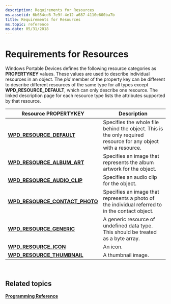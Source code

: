 ```yaml
---
description: Requirements for Resources
ms.assetid: 6b654cd6-7e9f-4e12-a687-4110e600ba7b
title: Requirements for Resources
ms.topic: reference
ms.date: 05/31/2018
---
```


# Requirements for Resources

Windows Portable Devices defines the following resource categories as **PROPERTYKEY** values. These values are used to describe individual resources in an object. The *pid* member of the property key can be different to describe different resources of the same type for all types except **WPD\_RESOURCE\_DEFAULT**, which can only describe one resource. The linked description page for each resource type lists the attributes supported by that resource.



| Resource PROPERTYKEY                                                | Description                                                                                                    |
|---------------------------------------------------------------------|----------------------------------------------------------------------------------------------------------------|
| [**WPD\_RESOURCE\_DEFAULT**](wpd-resource-default.md)              | Specifies the whole file behind the object. This is the only required resource for any object with a resource. |
| [**WPD\_RESOURCE\_ALBUM\_ART**](wpd-resource-album-art.md)         | Specifies an image that represents the album artwork for the object.                                           |
| [**WPD\_RESOURCE\_AUDIO\_CLIP**](wpd-resource-audio-clip.md)       | Specifies an audio clip for the object.                                                                        |
| [**WPD\_RESOURCE\_CONTACT\_PHOTO**](wpd-resource-contact-photo.md) | Specifies an image that represents a photo of the individual referred to in the contact object.                |
| [**WPD\_RESOURCE\_GENERIC**](wpd-resource-generic.md)              | A generic resource of undefined data type. This should be treated as a byte array.                             |
| [**WPD\_RESOURCE\_ICON**](wpd-resource-icon.md)                    | An icon.                                                                                                       |
| [**WPD\_RESOURCE\_THUMBNAIL**](wpd-resource-thumbnail.md)          | A thumbnail image.                                                                                             |



 

## Related topics

<dl> <dt>

[**Programming Reference**](programming-reference.md)
</dt> </dl>

 

 



